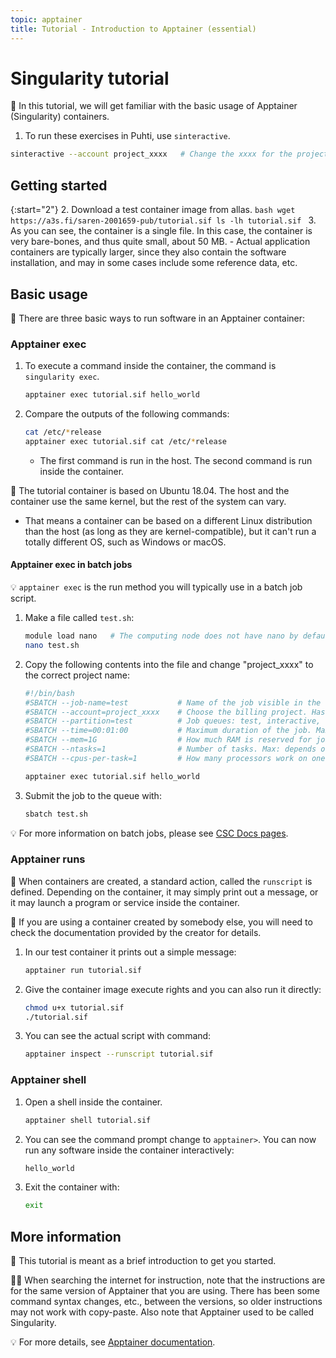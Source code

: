 ```yaml
---
topic: apptainer
title: Tutorial - Introduction to Apptainer (essential)
---
```


# Singularity tutorial

💬 In this tutorial, we will get familiar with the basic usage of Apptainer (Singularity) containers. 

1. To run these exercises in Puhti, use `sinteractive`.
```bash
sinteractive --account project_xxxx   # Change the xxxx for the project number
```

## Getting started

{:start="2"}
2. Download a test container image from allas.
    ```bash
    wget  https://a3s.fi/saren-2001659-pub/tutorial.sif
    ls -lh tutorial.sif
    ```
3. As you can see, the container is a single file. In this case, the container is very bare-bones, and thus quite small, about 50 MB. 
    - Actual application containers are typically larger, since they also contain the software installation, and may in some cases include some reference data, etc.

## Basic usage

💬 There are three basic ways to run software in an Apptainer container:

### Apptainer exec
1. To execute a command inside the container, the command is `singularity exec`.
    ```bash
    apptainer exec tutorial.sif hello_world
    ```
2. Compare the outputs of the following commands:
    ```bash
    cat /etc/*release
    apptainer exec tutorial.sif cat /etc/*release
    ```
    - The first command is run in the host. The second command is run inside the container.

💭 The tutorial container is based on Ubuntu 18.04. The host and the container use the same kernel, but the rest of the system can vary. 
- That means a container can be based on a different Linux distribution than the host (as long as they are kernel-compatible), but it can't run a totally different OS, such as Windows or macOS.

#### Apptainer exec in batch jobs
💡 `apptainer exec` is the run method you will typically use in a batch job script.

1. Make a file called `test.sh`:
    ```bash
    module load nano   # The computing node does not have nano by default
    nano test.sh
    ```
2. Copy the following contents into the file and change "project_xxxx" to the correct project name:
    ```bash
   #!/bin/bash
   #SBATCH --job-name=test           # Name of the job visible in the queue.
   #SBATCH --account=project_xxxx    # Choose the billing project. Has to be defined!
   #SBATCH --partition=test          # Job queues: test, interactive, small, large, longrun, hugemem, hugemem_longrun
   #SBATCH --time=00:01:00           # Maximum duration of the job. Max: depends of the partition. 
   #SBATCH --mem=1G                  # How much RAM is reserved for job per node.
   #SBATCH --ntasks=1                # Number of tasks. Max: depends on partition.
   #SBATCH --cpus-per-task=1         # How many processors work on one task. Max: Number of CPUs per node.

   apptainer exec tutorial.sif hello_world
    ```
3. Submit the job to the queue with:
    ```bash
   sbatch test.sh
    ```

💡 For more information on batch jobs, please see [CSC Docs pages](https://docs.csc.fi/computing/running/getting-started/).

### Apptainer runs
💬 When containers are created, a standard action, called the `runscript` is defined. Depending on the container, it may simply print out a message, or it may launch a program or service inside the container. 

💭 If you are using a container created by somebody else, you will need to check the documentation provided by the creator for details.

1. In our test container it prints out a simple message:
    ```bash
    apptainer run tutorial.sif
    ```
2. Give the container image execute rights and you can also run it directly:
    ```bash
    chmod u+x tutorial.sif
    ./tutorial.sif
    ```
3. You can see the actual script with command:
    ```bash
    apptainer inspect --runscript tutorial.sif
    ```

### Apptainer shell

1. Open a shell inside the container. 
    ```bash
    apptainer shell tutorial.sif
    ```
2. You can see the command prompt change to `apptainer>`. You can now run any software inside the container interactively:
    ```bash
    hello_world
    ```
3. Exit the container with:
    ```bash
    exit
    ```

## More information

💬 This tutorial is meant as a brief introduction to get you started.

☝🏻 When searching the internet for instruction, note that the instructions are for the same version of Apptainer that you are using. There has been some command syntax changes, etc., between the versions, so older instructions may not work with copy-paste. Also note that Apptainer used to be called Singularity. 

💡 For more details, see [Apptainer documentation]([https://apptainer.org/docs/user/latest/](https://apptainer.org/docs/user/latest/)).
